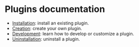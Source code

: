 # Plugins documentation

 - [Installation](installation): install an existing plugin.
 - [Creation](creation): create your own plugin.
 - [Development](development): learn how to develop or customize a plugin.
 - [Uninstallation](uninstallation): uninstall a plugin.
